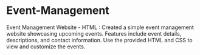 # Event-Management
Event Management Website - HTML : Created a simple event management website showcasing upcoming events. Features include event details, descriptions, and contact information. Use the provided HTML and CSS to view and customize the events.
